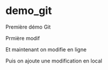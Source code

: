 
# demo_git
Première démo Git

Prmière modif

Et maintenant on modifie en ligne

Puis on ajoute une modification en local
